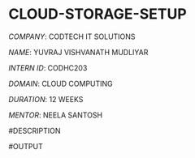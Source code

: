 # CLOUD-STORAGE-SETUP

*COMPANY*: CODTECH IT SOLUTIONS

*NAME*: YUVRAJ VISHVANATH MUDLIYAR

*INTERN ID*: CODHC203

*DOMAIN*: CLOUD COMPUTING

*DURATION*: 12 WEEKS

*MENTOR*: NEELA SANTOSH

#DESCRIPTION

#OUTPUT
